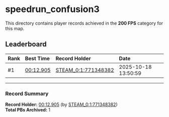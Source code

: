 # speedrun_confusion3

This directory contains player records achieved in the **200 FPS** category for this map.

## Leaderboard

| Rank | Best Time | Record Holder | Date                |
| :--- | :-------- | :------------ | :------------------ |
| #1   | [00:12.905](./00012905_STEAM_0_1_771348382_20251018-135059.zip) | [STEAM_0:1:771348382](https://speedrun16.com/profile/STEAM_0:1:771348382)   | 2025-10-18 13:50:59 |

---

### Record Summary
**Record Holder:** [00:12.905](./00012905_STEAM_0_1_771348382_20251018-135059.zip) (by [STEAM_0:1:771348382](https://speedrun16.com/profile/STEAM_0:1:771348382))  
**Total PBs Archived:** 1